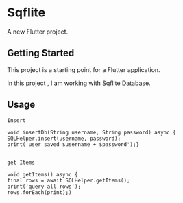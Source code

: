# Sqflite

A new Flutter project.

## Getting Started

This project is a starting point for a Flutter application.

In this project , I am working with Sqflite Database.

## Usage

    Insert
    
    void insertDb(String username, String password) async {
    SQLHelper.insert(username, password);
    print('user saved $username + $password');}
  
  
    get Items 
  
    void getItems() async {
    final rows = await SQLHelper.getItems();
    print('query all rows');
    rows.forEach(print);)
    
      
      
  
  
